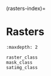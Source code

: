 (rasters-index)=
# Rasters


```{toctree}
:maxdepth: 2
    
raster_class
mask_class
satimg_class
```